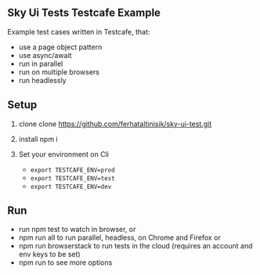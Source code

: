 ## Sky Ui Tests Testcafe Example

Example test cases written in Testcafe, that:

- use a page object pattern
- use async/await
- run in parallel
- run on multiple browsers
- run headlessly


## Setup
1. clone clone https://github.com/ferhataltinisik/sky-ui-test.git
2. install npm i
3. Set your environment on Cli

    * `export TESTCAFE_ENV=prod`
    * `export TESTCAFE_ENV=test`  
    * `export TESTCAFE_ENV=dev` 


## Run
* run npm test to watch in browser, or
* npm run all to run parallel, headless, on Chrome and Firefox or
* npm run browserstack to run tests in the cloud (requires an account and env keys to be set)
* npm run to see more options
